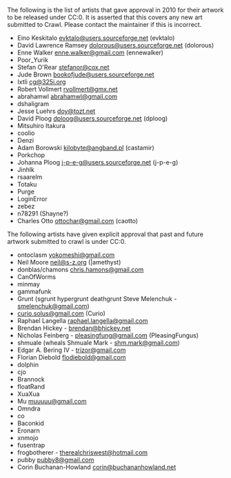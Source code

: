 The following is the list of artists that gave approval in 2010 for their artwork to be released under CC:0. It is asserted that this covers any new art submitted to Crawl. Please contact the maintainer if this is incorrect.

- Eino Keskitalo evktalo@users.sourceforge.net (evktalo)
- David Lawrence Ramsey dolorous@users.sourceforge.net (dolorous)
- Enne Walker enne.walker@gmail.com (ennewalker)
- Poor_Yurik
- Stefan O'Rear stefanor@cox.net
- Jude Brown bookofjude@users.sourceforge.net
- Ixtli cg@325i.org
- Robert Vollmert rvollmert@gmx.net
- abrahamwl abrahamwl@gmail.com
- dshaligram 
- Jesse Luehrs doy@tozt.net
- David Ploog dploog@users.sourceforge.net (dploog)
- Mitsuhiro Itakura
- coolio
- Denzi
- Adam Borowski kilobyte@angband.pl (castamir)
- Porkchop
- Johanna Ploog j-p-e-g@users.sourceforge.net (j-p-e-g)
- Jinhlk
- rsaarelm
- Totaku
- Purge
- LoginError
- zebez
- n78291 (Shayne?)
- Charles Otto ottochar@gmail.com (caotto)

The following artists have given explicit approval that past and future artwork submitted to crawl is under CC:0.
- ontoclasm yokomeshi@gmail.com
- Neil Moore neil@s-z.org (|amethyst)
- donblas/chamons chris.hamons@gmail.com
- CanOfWorms
- minmay
- gammafunk
- Grunt (sgrunt hypergrunt deathgrunt Steve Melenchuk - smelenchuk@gmail.com)
- curio.solus@gmail.com (Curio)
- Raphael Langella raphael.langella@gmail.com
- Brendan Hickey - brendan@bhickey.net
- Nicholas Feinberg - pleasingfung@gmail.com (PleasingFungus)
- shmuale (wheals Shmuale Mark - shm.mark@gmail.com)
- Edgar A. Bering IV - trizor@gmail.com
- Florian Diebold flodiebold@gmail.com
- dolphin
- cjo
- Brannock
- floatRand
- XuaXua
- Mu muuuuu@gmail.com
- Omndra
- co
- Baconkid
- Eronarn
- xnmojo
- fusentrap
- frogbotherer - therealchriswest@hotmail.com
- pubby pubby8@gmail.com
- Corin Buchanan-Howland corin@buchananhowland.net
